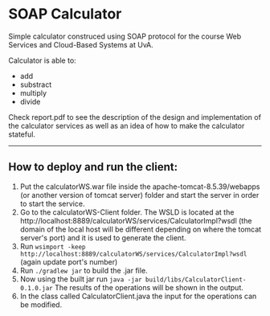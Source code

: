 # SOAP Calculator

Simple calculator construced using SOAP protocol for the course Web Services and Cloud-Based Systems at UvA.

Calculator is able to:
* add
* substract
* multiply
* divide

Check report.pdf to see the description of the design and implementation of the calculator services as well as an idea of how to make the calculator stateful.

---
## How to deploy and run the client:

1. Put the calculatorWS.war file inside the apache-tomcat-8.5.39/webapps (or another version of tomcat server) folder and start the server in order to start the service.
2. Go to the calculatorWS-Client folder. The WSLD is located at the  http://localhost:8889/calculatorWS/services/CalculatorImpl?wsdl (the domain of the local host will be different depending on where the tomcat server's port) and it is used to generate the client.
3. Run ```wsimport -keep http://localhost:8889/calculatorWS/services/CalculatorImpl?wsdl``` (again update port's number)
4. Run ```./gradlew jar``` to build the .jar file. 
5. Now using the built jar run ```java -jar build/libs/CalculatorClient-0.1.0.jar``` The results of the operations will be shown in the output.
6. In the class called CalculatorClient.java the input for the operations can be modified.
